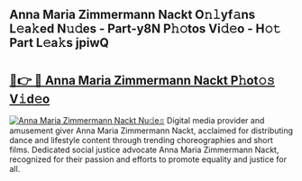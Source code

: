 ## Anna Maria Zimmermann Nackt O𝚗𝚕yf𝚊ns L𝚎a𝚔ed N𝚞𝚍es - Part-y8N P𝚑𝚘tos Vi𝚍𝚎o - H𝚘𝚝 Part L𝚎a𝚔s jpiwQ

# <h2><a href="http://kfbdkq.oniu.top/?m=Anna+Maria+Zimmermann+Nackt">🔗👉 🔴 Anna Maria Zimmermann Nackt P𝚑ot𝚘𝚜 V𝚒d𝚎o</a></h2>

[![Anna Maria Zimmermann Nackt Nu𝚍e𝚜](https://i.imgur.com/0qMVB7G.gif)](http://kfbdkq.oniu.top/?m=Anna+Maria+Zimmermann+Nackt)
Digital media provider and amusement giver Anna Maria Zimmermann Nackt, acclaimed for distributing dance and lifestyle content through trending choreographies and short films. Dedicated social justice advocate Anna Maria Zimmermann Nackt, recognized for their passion and efforts to promote equality and justice for all.  
